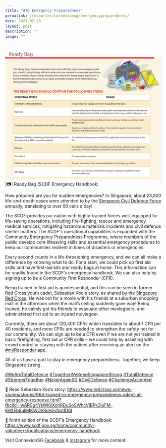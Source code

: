 ```yaml
---
title: "#TD Emergency Preparedness"
permalink: /resources/connexionsg/emergencypreparedness/
date: 2023-02-28
layout: post
description: ""
image: ""
---
```

![](/images/connexionsg/2023/Emergency%20Preparedness.png)
[📷] Ready Bag (SCDF Emergency Handbook)


How prepared are you for sudden emergencies? In Singapore, about 23,000 life-and-death cases were attended to by the [Singapore Civil Defence Force](https://www.facebook.com/SCDFpage?__cft__[0]=AZWPnZybVMjgVaONm1I2pSXrpGoPxdcAL2-eJhhEDKPjqDoQQHxlq3VWDBRWFHA2vGaiizizJj-m-7LN5A9y7orVqwX_BoA69X-r2LnUb61G3sd2OOQg4IOUIq7o79d2ndSS0__iSgOuqR-Y7UQ-fAvqLJf4SYOWpx1m4TrlPqLFhdqMwavB9Q7Tb8qYn2TeB1Q&__tn__=-]K-R) annually, translating to over 60 calls a day!

The SCDF provides our nation with highly-trained forces well-equipped for life-saving operations, including fire-fighting, rescue and emergency medical services, mitigating hazardous materials incidents and civil defence shelter matters. The SCDF's operational capabilities is expanded with the Community Emergency Preparedness Programme, where members of the public develop core lifesaving skills and essential emergency procedures to keep our communities resilient in times of disasters or emergencies.

Every second counts in a life-threatening emergency, and we can all make a difference by knowing what to do. For a start, we could pick up first aid skills and have first-aid kits and ready bags at home. This information can be readily found in the SCDF’s emergency handbook. We can also help by signing up to be a Community First Responder (CFR).

Being trained in first aid is quintessential, and this can be seen in former Red Cross youth cadet, Sebastian Koo's story, as shared by the [Singapore Red Cross](https://www.facebook.com/sgredcross/?__cft__[0]=AZWPnZybVMjgVaONm1I2pSXrpGoPxdcAL2-eJhhEDKPjqDoQQHxlq3VWDBRWFHA2vGaiizizJj-m-7LN5A9y7orVqwX_BoA69X-r2LnUb61G3sd2OOQg4IOUIq7o79d2ndSS0__iSgOuqR-Y7UQ-fAvqLJf4SYOWpx1m4TrlPqLFhdqMwavB9Q7Tb8qYn2TeB1Q&__tn__=kK-R). He was out for a movie with his friends at a suburban shopping mall in the afternoon when the mall’s ceiling suddenly gave way! Being trained, he calmly got his friends to evacuate other moviegoers, and administered first aid to an injured moviegoer.

Currently, there are about 120,400 CFRs which translates to about 1 CFR per 40 residents, and more CFRs are needed to strengthen the safety net for our community. We can sign up to be a CFR even if we are not yet trained in basic firefighting, first aid or CPR skills – we could help by assisting with crowd control or staying with the patient after receiving an alert on the [#myResponder](https://www.facebook.com/hashtag/myresponder?__eep__=6&__cft__[0]=AZWPnZybVMjgVaONm1I2pSXrpGoPxdcAL2-eJhhEDKPjqDoQQHxlq3VWDBRWFHA2vGaiizizJj-m-7LN5A9y7orVqwX_BoA69X-r2LnUb61G3sd2OOQg4IOUIq7o79d2ndSS0__iSgOuqR-Y7UQ-fAvqLJf4SYOWpx1m4TrlPqLFhdqMwavB9Q7Tb8qYn2TeB1Q&__tn__=*NK-R) app.

All of us have a part to play in emergency preparedness. Together, we keep Singapore strong.

[#WeAreTotalDefence](https://www.facebook.com/hashtag/wearetotaldefence?__eep__=6&__cft__[0]=AZWPnZybVMjgVaONm1I2pSXrpGoPxdcAL2-eJhhEDKPjqDoQQHxlq3VWDBRWFHA2vGaiizizJj-m-7LN5A9y7orVqwX_BoA69X-r2LnUb61G3sd2OOQg4IOUIq7o79d2ndSS0__iSgOuqR-Y7UQ-fAvqLJf4SYOWpx1m4TrlPqLFhdqMwavB9Q7Tb8qYn2TeB1Q&__tn__=*NK-R) [#TogetherWeKeepSingaporeStrong](https://www.facebook.com/hashtag/togetherwekeepsingaporestrong?__eep__=6&__cft__[0]=AZWPnZybVMjgVaONm1I2pSXrpGoPxdcAL2-eJhhEDKPjqDoQQHxlq3VWDBRWFHA2vGaiizizJj-m-7LN5A9y7orVqwX_BoA69X-r2LnUb61G3sd2OOQg4IOUIq7o79d2ndSS0__iSgOuqR-Y7UQ-fAvqLJf4SYOWpx1m4TrlPqLFhdqMwavB9Q7Tb8qYn2TeB1Q&__tn__=*NK-R) [#TotalDefence](https://www.facebook.com/hashtag/totaldefence?__eep__=6&__cft__[0]=AZWPnZybVMjgVaONm1I2pSXrpGoPxdcAL2-eJhhEDKPjqDoQQHxlq3VWDBRWFHA2vGaiizizJj-m-7LN5A9y7orVqwX_BoA69X-r2LnUb61G3sd2OOQg4IOUIq7o79d2ndSS0__iSgOuqR-Y7UQ-fAvqLJf4SYOWpx1m4TrlPqLFhdqMwavB9Q7Tb8qYn2TeB1Q&__tn__=*NK-R) [#StrongerTogether](https://www.facebook.com/hashtag/strongertogether?__eep__=6&__cft__[0]=AZWPnZybVMjgVaONm1I2pSXrpGoPxdcAL2-eJhhEDKPjqDoQQHxlq3VWDBRWFHA2vGaiizizJj-m-7LN5A9y7orVqwX_BoA69X-r2LnUb61G3sd2OOQg4IOUIq7o79d2ndSS0__iSgOuqR-Y7UQ-fAvqLJf4SYOWpx1m4TrlPqLFhdqMwavB9Q7Tb8qYn2TeB1Q&__tn__=*NK-R) [#NeverAgainSG](https://www.facebook.com/hashtag/neveragainsg?__eep__=6&__cft__[0]=AZWPnZybVMjgVaONm1I2pSXrpGoPxdcAL2-eJhhEDKPjqDoQQHxlq3VWDBRWFHA2vGaiizizJj-m-7LN5A9y7orVqwX_BoA69X-r2LnUb61G3sd2OOQg4IOUIq7o79d2ndSS0__iSgOuqR-Y7UQ-fAvqLJf4SYOWpx1m4TrlPqLFhdqMwavB9Q7Tb8qYn2TeB1Q&__tn__=*NK-R) [#CivilDefence](https://www.facebook.com/hashtag/civildefence?__eep__=6&__cft__[0]=AZWPnZybVMjgVaONm1I2pSXrpGoPxdcAL2-eJhhEDKPjqDoQQHxlq3VWDBRWFHA2vGaiizizJj-m-7LN5A9y7orVqwX_BoA69X-r2LnUb61G3sd2OOQg4IOUIq7o79d2ndSS0__iSgOuqR-Y7UQ-fAvqLJf4SYOWpx1m4TrlPqLFhdqMwavB9Q7Tb8qYn2TeB1Q&__tn__=*NK-R) [#ChallengeAccepted](https://www.facebook.com/hashtag/challengeaccepted?__eep__=6&__cft__[0]=AZWPnZybVMjgVaONm1I2pSXrpGoPxdcAL2-eJhhEDKPjqDoQQHxlq3VWDBRWFHA2vGaiizizJj-m-7LN5A9y7orVqwX_BoA69X-r2LnUb61G3sd2OOQg4IOUIq7o79d2ndSS0__iSgOuqR-Y7UQ-fAvqLJf4SYOWpx1m4TrlPqLFhdqMwavB9Q7Tb8qYn2TeB1Q&__tn__=*NK-R)

🔗 Read Sebastian Koo’s story: https://www.redcross.sg/news-stories/stories/964-trained-in-emergency-preparedness-adept-at-emergency-response.html?fbclid=IwAR0g4YsWKjiXohRDuSoSWhcViBPk3luFM-K9XEb8uliMKWOhRcHzyNm1D6I

🔗 Ninth edition of the SCDF’s Emergency Handbook: https://www.scdf.gov.sg/home/community-volunteers/publications/emergency-handbook

Visit ConnexionSG [Facebook](https://www.facebook.com/ConnexionSG) & [Instagram](https://www.instagram.com/connexionsg/) for more content.